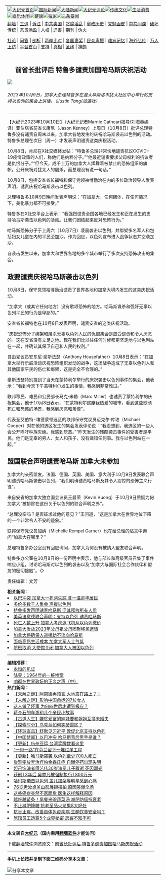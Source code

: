 <a name="1" id="1" target="_blank"></a><span id="1"></span>
<table align=center border="0"><tr><td colspan="2" VALIGN=TOP><a href="https://github.com/19920513/djy/blob/master/gb/nf1351518.md#1"><img src="https://raw.githubusercontent.com/19920513/www/master/t/djy/1.jpg" title="大纪元首页" alt="大纪元首页"></a><a href="https://github.com/19920513/djy/blob/master/gb/n24hr.md#1"><img src="https://raw.githubusercontent.com/19920513/www/master/t/djy/3.jpg" title="国际新闻" alt="国际新闻"></a><a href="https://github.com/19920513/djy/blob/master/gb/nsc413.md#1"><img src="https://raw.githubusercontent.com/19920513/www/master/t/djy/4.jpg" title="大陆新闻" alt="大陆新闻"></a><a href="https://github.com/19920513/djy/blob/master/gb/news392.md#1"><img src="https://raw.githubusercontent.com/19920513/www/master/t/djy/5.jpg" title="大纪元评论" alt="大纪元评论"></a><a href="https://github.com/19920513/djy/blob/master/gb/news2007.md#1"><img src="https://raw.githubusercontent.com/19920513/www/master/t/djy/6.jpg" title="传统文化" alt="传统文化"></a><a href="https://github.com/19920513/djy/blob/master/gb/news2008.md#1"><img src="https://raw.githubusercontent.com/19920513/www/master/t/djy/7.jpg" title="生活消费" alt="生活消费"></a><a href="https://github.com/19920513/djy/blob/master/gb/ncyule.md#1"><img src="https://raw.githubusercontent.com/19920513/www/master/t/djy/8.jpg" title="娱乐休闲" alt="娱乐休闲"></a><a href="https://github.com/19920513/djy/blob/master/gb/nsc1002.md#1"><img src="https://raw.githubusercontent.com/19920513/www/master/t/djy/9.jpg" title="健康" alt="健康"></a><a href="https://github.com/19920513/djy/blob/master/gb/nf6092.md#1"><img src="https://raw.githubusercontent.com/19920513/www/master/t/djy/10a.jpg" title="独家" alt="独家"></a><a href="https://github.com/19920513/djy/blob/master/gb/nf4514.md#1"><img src="https://raw.githubusercontent.com/19920513/www/master/t/djy/12a.jpg" title="头条要闻" alt="头条要闻"></a></td></tr>
<tr><td colspan="2" VALIGN=TOP><a target="_blank" href="https://github.com/19920513/www/blob/master/README.md?zsrh#1">翻墙</a> | <a target="_blank" href="https://github.com/19920513/djy/blob/master/gb/nf5657.md#1">三退</a> | <a target="_blank" href="https://github.com/19920513/djy/blob/master/gb/nf6124.md#1">诉江</a> | <a target="_blank" href="https://github.com/19920513/djy/blob/master/gb/nf1176117.md#1">中共卖国</a> | <a target="_blank" href="https://github.com/19920513/djy/blob/master/gb/nf5773.md#1">贪腐淫乱</a> | <a target="_blank" href="https://github.com/19920513/djy/blob/master/gb/nf1176115.md#1">窜改历史</a> | <a target="_blank" href="https://github.com/19920513/djy/blob/master/gb/nf1176107.md#1">党魁画皮</a> | <a target="_blank" href="https://github.com/19920513/djy/blob/master/gb/nf1320400.md#1">中共间谍</a> | <a target="_blank" href="https://github.com/19920513/djy/blob/master/gb/nf1176114.md#1">破坏传统</a> | <a target="_blank" href="https://github.com/19920513/ntdtv/blob/master/gb/prog447_1.md#1">恶贯满盈</a> | <a target="_blank" href="https://github.com/19920513/djy/blob/master/gb/ncid278.md#1">人权</a> | <a target="_blank" href="https://github.com/19920513/djy/blob/master/gb/nf1176111.md#1">迫害</a> | <a target="_blank" href="https://gitlab.com/szzdlab/mh-qikan/blob/master/README.md#1">期刊</a> | <a target="_blank" href="https://github.com/19920513/djy/blob/master/gb/nf5562.md#1">伪火</a></p><p><a target="_blank" href="https://github.com/19920513/djy/blob/master/gb/9p.md#1">社论</a> | <a target="_blank" href="https://github.com/19920513/djy/blob/master/gb/nf4378.md#1">问答</a> | <a target="_blank" href="https://github.com/19920513/djy/blob/master/gb/nf5792.md#1">剖析</a> | <a target="_blank" href="https://github.com/19920513/djy/blob/master/gb/nf5735.md#1">两岸比对</a> | <a target="_blank" href="https://github.com/19920513/djy/blob/master/gb/nf6119.md#1">各国褒奖</a> | <a target="_blank" href="https://github.com/19920513/djy/blob/master/gb/nf6120.md#1">民众声援</a> | <a target="_blank" href="https://github.com/19920513/djy/blob/master/gb/nf1188594.md#1">难忘记忆</a> | <a target="_blank" href="https://github.com/19920513/djy/blob/master/gb/nf3180.md#1">海外弘传</a> | <a target="_blank" href="https://github.com/19920513/djy/blob/master/gb/nf5410.md#1">万人上访</a> | <a target="_blank" href="https://github.com/19920513/www/blob/master/README.md?zsrh#1">平台首页</a> | <a target="_blank" href="https://github.com/19920513/djy/blob/master/gb/nf4386.md#1">支持</a> | <a target="_blank" href="https://github.com/19920513/djy/blob/master/gb/nf4389.md#1">真相</a> | <a target="_blank" href="https://github.com/19920513/djy/blob/master/gb/nf5790.md#1">圣缘</a> | <a target="_blank" href="https://github.com/19920513/djy/blob/master/gb/nf4786.md#1">神韵</a></td></tr>
<tr><td VALIGN=TOP width="626"><h2 align=center>前省长批评后 特鲁多谴责加国哈马斯庆祝活动</h2>
<img width="600" src="https://i.epochtimes.com/assets/uploads/2023/10/id14092487-CP168649170-600x400.jpg" />
<h6>2023年10月9日，加拿大总理特鲁多在渥太华索洛韦犹太社区中心举行的支持以色列的集会上讲话。（Justin Tang/加通社）
</h6>
<hr>
<p>【大纪元2023年10月10日】（大纪元记者Marnie Cathcart报导/刘海英编译）亚伯塔省前省长康尼（Jason Kenney）上周日（10月8日）批评总理特鲁多没有谴责自周末以来，<ahref="https://github.com/19920513/djy/blob/master/gb/tag/%E5%8A%A0%E6%8B%BF%E5%A4%A7.md#1">加拿大</a>各地发生的庆祝<ahref="https://github.com/19920513/djy/blob/master/gb/tag/%E5%93%88%E9%A9%AC%E6%96%AF.md#1">哈马斯</a>袭击<ahref="https://github.com/19920513/djy/blob/master/gb/tag/%E4%BB%A5%E8%89%B2%E5%88%97.md#1">以色列</a>的活动。特鲁多总理在次日（周一）才发表声明谴责这类庆祝活动。</p>
<p>10月8日，肯尼在X社交媒体发帖：“特鲁多总理非常快地谴责抗议COVID-19疫情政策的人们，称他们是纳粹分子。”“他最近谴责要求父母权利的抗议者是仇恨分子。”“但今天，成千上万的<ahref="https://github.com/19920513/djy/blob/master/gb/tag/%E5%8A%A0%E6%8B%BF%E5%A4%A7.md#1">加拿大</a>人挥舞着被禁止的恐怖组织的旗帜，公开庆祝对犹太人的屠杀，而总理没有说一句话。”</p>
<p>10月8日，包括安省省长福特和保守党领袖博励治在内的多位政治领导人发表声明，谴责庆祝<ahref="https://github.com/19920513/djy/blob/master/gb/tag/%E5%93%88%E9%A9%AC%E6%96%AF.md#1">哈马斯</a>袭击<ahref="https://github.com/19920513/djy/blob/master/gb/tag/%E4%BB%A5%E8%89%B2%E5%88%97.md#1">以色列</a>。</p>
<p>总理特鲁多10月9日晚间发表声明说：“在加拿大，任何团体，在任何情况下，美化暴力都不可接受。”</p>
<p>特鲁多在X社交平台上表示：“我强烈谴责全国各地已经发生和正在发生的支持哈马斯袭击以色列的活动。让我们团结起来反对恐怖行为。”</p>
<p>哈马斯恐怖分子于上周六（10月7日）凌晨袭击以色列，并绑架多名军人和包括妇女儿童在内的平民至加沙。作为回应，以色列宣布进入战争状态并空袭加沙。</p>
<p>自袭击发生以来，加拿大和世界各地的多个城市举行了多次支持恐怖攻击的集会。</p>
<h2>政要谴责庆祝哈马斯袭击以色列</h2>
<p>10月8日，保守党领袖博励治谴责了世界各地和加拿大境内发生的这类庆祝活动。</p>
<p>“加拿大（或其它任何地方）没有歌颂恐怖的地方。哈马斯谋杀和强奸无辜以色列平民的行为是卑鄙的。”</p>
<p>安省省长福特也在10月8日发表声明，谴责安省的这类庆祝活动。</p>
<p>“庆祝恐怖分子绑架和屠杀无辜以色列人民的仇恨集会是应受谴责和令人厌恶的。这在安省没有立足之地。现在我们比以往任何时候都更坚定地与以色列站在一起，并确认其保卫自己和人民的权利。”</p>
<p>自由党议员安东尼·豪斯法瑟（Anthony Housefather）10月8日表示：“在加拿大举行示威活动庆祝恐怖组织发动的战争，这场战争造成了无辜以色列人和其他国家平民的伤亡和绑架，这是完全不合理的。”</p>
<p>豪斯法瑟特别提到了当天在蒙特利尔举行的庆祝袭击以色列事件的集会，他表示：“看到今天下午蒙特利尔发生的事情，我感到非常难过。”</p>
<p>联邦移民、难民和公民部长马克·米勒（Marc Miller）也谴责了蒙特利尔的庆祝集会，他于10月8日表示，“在蒙特利尔这座我热爱的城市，看到这些歌颂死亡和恐怖的场景，我感到厌恶和羞愧”。</p>
<p>代表圣艾伯特-埃德蒙顿选区的联邦保守党议员迈克尔·库珀（Michael Cooper）对在他的选区发生的集会发表评论说：“我没想到，我选区的一些人会公开呼吁种族灭绝。我感到厌恶。”“昨天发生的残酷袭击事件的受害者是平民。他们是无辜的男人、女人和孩子，没有做错任何事。我与以色列站在一起。”</p>
<h2>盟国联合声明谴责哈马斯 加拿大未参加</h2>
<p>加拿大的亲密盟友，法国、德国、英国、美国、意大利于10月9日发表联合声明谴责哈马斯袭击以色列，“我们明确谴责哈马斯及其令人震惊的恐怖主义行径”。</p>
<p>来自安省的加拿大独立国会议员王启荣（Kevin Vuong）于10月9日质疑为何加拿大“被排除在这份关于以色列的联合声明之外”。</p>
<p>“总理没空吗？是否征求过他的意见？”王问道，“这是加拿大在世界地位下降的一个非常令人不安的迹象。”</p>
<p>联邦保守党议员加纳（Michelle Rempel Garner）也在给总理的贴文中询问“加拿大在哪里？”</p>
<p>总理特鲁多办公室没有回应询问，加拿大为何没有被纳入盟友联合声明。</p>
<p>特鲁多办公室在10月8日的一份声明中表示，他与部长和高级官员召集了事件响应小组，讨论哈马斯对以色列的袭击以及“加拿大与国际社会合作伙伴和盟友的密切接触”。◇</p>
<p>责任编辑：文芳</p>
<strong>相关新闻：</strong>
<li><a href="https://github.com/19920513/djy/blob/master/gb/23/10/9/n14091684.md#1">以巴冲突 加拿大一死两失踪 含一温哥华居民</a></li>
<li><a href="https://github.com/19920513/djy/blob/master/gb/23/10/9/n14091760.md#1">多伦多数千人集会 声援以色列</a></li>
<li><a href="https://github.com/19920513/djy/blob/master/gb/23/10/9/n14091764.md#1">特鲁多发声明谴责哈马斯 促其释放所有人质</a></li>
<li><a href="https://github.com/19920513/djy/blob/master/gb/23/10/10/n14092150.md#1">美英法意德联合声明：支持以色列 谴责哈马斯</a></li>
<li><a href="https://github.com/19920513/djy/blob/master/gb/23/10/10/n14092424.md#1">死亡人数上升 加拿大考虑派飞机从以色列撤侨</a></li>
<li><a href="https://github.com/19920513/djy/blob/master/gb/23/10/10/n14092388.md#1">加拿大发放2023年父母祖父母团聚移民邀请</a></li>
<li><a href="https://github.com/19920513/djy/blob/master/gb/23/10/10/n14092404.md#1">加拿大将确保人道援助不流向哈马斯</a></li>
<li><a href="https://github.com/19920513/djy/blob/master/gb/23/10/10/n14091853.md#1">面临高昂生活成本 加拿大军人士气低</a></li>
<li><a href="https://github.com/19920513/djy/blob/master/gb/23/10/10/n14091728.md#1">航班取消 大使馆关闭 加拿大人被困以色列</a></li>
<hr>
<strong>编辑推荐：</strong>
<li><a href="https://github.com/19920513/www/blob/master/README.md?dfh#9" target="_blank">永恒的见证</a></li><li><a href="https://github.com/tsiac2612/djy/blob/master/gb/17/10/22/n9759413.md#1" target="_blank">陆雯：1964年的一桩惨案</a></li><li><a href="https://github.com/tsiac2612/djy/blob/master/gb/19/7/5/n11367520.md#1" target="_blank">响彻在世界政坛的正义之声（中）</a></li>
<strong>热门新闻：</strong>
<li><a href="https://github.com/19920513/djy/blob/master/gb/23/10/6/n14089189.md#1">【未解之谜】阿南德再预言 大地震在路上？！</a></li>
<li><a href="https://github.com/19920513/djy/blob/master/gb/23/10/2/n14086165.md#1">【未解之谜】影响中国命运的7位女人</a></li>
<li><a href="https://github.com/19920513/djy/blob/master/gb/23/10/4/n14087653.md#1">这人做了坏事 为何四世后才遭到报应？</a></li>
<li><a href="https://github.com/19920513/djy/blob/master/gb/23/9/27/n14082314.md#1">蒋介石的车游和几个亲民小故事</a></li>
<li><a href="https://github.com/19920513/djy/blob/master/gb/23/8/28/n14062271.md#1">【古道人生】嫌贫爱富的妹妹要和姐姐互换未婚夫</a></li>
<li><a href="https://github.com/19920513/djy/blob/master/gb/23/10/5/n14089033.md#1">【探索时分】乌克兰如何突破雷区？</a></li>
<li><a href="https://github.com/19920513/djy/blob/master/gb/23/10/9/n14091666.md#1">【环球直击】舒默见习近平 敦促北京支持以色列</a></li>
<li><a href="https://github.com/19920513/djy/blob/master/gb/23/10/9/n14091574.md#1">【中国禁闻】以巴冲突 哈马斯背后黑手是谁？</a></li>
<li><a href="https://github.com/19920513/djy/blob/master/gb/23/10/6/n14089263.md#1">【更新】杭州亚运 台湾奖牌数看这里</a></li>
<li><a href="https://github.com/19920513/djy/blob/master/gb/23/10/7/n14090477.md#1">“一带一路”在芬兰留下一堆烂尾工程</a></li>
<li><a href="https://github.com/19920513/djy/blob/master/gb/23/10/8/n14090754.md#1">【更新】哈马斯突袭 以色列至少700人死亡</a></li>
<li><a href="https://github.com/19920513/djy/blob/master/gb/23/10/7/n14090505.md#1">詹雅雯放弃治疗帕金森氏症 自曝停药出现失明</a></li>
<li><a href="https://github.com/19920513/djy/blob/master/gb/23/10/8/n14090954.md#1">妲己饰演者傅艺伟30岁演员儿子骤逝 死因曝光</a></li>
<li><a href="https://github.com/19920513/djy/blob/master/gb/23/10/8/n14090938.md#1">获刑13年后 吴亦凡被强制执行1800万元</a></li>
<li><a href="https://github.com/19920513/djy/blob/master/gb/23/10/8/n14090793.md#1">哈玛斯袭击以色列 盖儿加朵等明星感到心痛</a></li>
<li><a href="https://github.com/19920513/djy/blob/master/gb/23/10/8/n14090924.md#1">76岁尹汝贞釜山影展拒摆拍 原因笑爆全场</a></li>
<li><a href="https://github.com/19920513/djy/blob/master/gb/23/9/21/n14078551.md#1">这些癌症突然不医而愈 医生这样解释原因</a></li>
<li><a href="https://github.com/19920513/djy/blob/master/gb/23/10/2/n14086806.md#1">越吃越苗条！早餐来碗蔬菜汤 减肥防癌抗衰老</a></li>
<li><a href="https://github.com/19920513/djy/blob/master/gb/23/10/6/n14089707.md#1">不止减肥降糖 抗老圣品火龙果8大好处</a></li>
<li><a href="https://github.com/19920513/djy/blob/master/gb/23/10/3/n14087390.md#1">抗炎止疼、改善自体免疫疾病 生酮饮食安全吗？</a></li>
<li><a href="https://github.com/19920513/djy/blob/master/gb/23/10/8/n14090738.md#1">旅馆员工透露5个业界秘密 房客不知不可</a></li>
<hr>
<strong>本文转自<a href="https://www.epochtimes.com">大纪元</a>（国内需用<a href="https://github.com/19920513/www/blob/master/README.md#8">翻墙软件</a>才能访问）</strong><p>下载<a href="https://github.com/19920513/www/blob/master/README.md#8">翻墙软件</a>浏览原文：<a href="https://www.epochtimes.com/gb/23/10/11/n14092457.htm">前省长批评后 特鲁多谴责加国哈马斯庆祝活动</a></p><hr>
<strong>手机上长按并复制下面二维码分享本文章：</strong><br><br><img src="https://chart.apis.google.com/chart?cht=qr&chs=240x240&choe=UTF-8&chld=M|2&chl=https://github.com/19920513/djy/blob/master/gb/23/10/11/n14092457.md%231" title="分享本文章"></td><td VALIGN=TOP><a href="https://github.com/19920513/djy/blob/master/gb/16/1/21/n4622075.md?dfh#1" target="_blank"><img src="https://raw.githubusercontent.com/19920513/djy/master/gb/300/wei-f1.jpg" title="中共的伪火骗局"  alt="中共的伪火骗局"></a><br><a href="https://github.com/19920513/www/blob/master/README.md?dfh#9" target="_blank"><img src="https://raw.githubusercontent.com/19920513/djy/master/gb/300/yong-h.jpg" title="永恒的见证"  alt="永恒的见证"></a><br><a href="https://github.com/19920513/djy/blob/master/gb/13/9/29/n3974789.md?dfh#1" target="_blank"><img src="https://raw.githubusercontent.com/19920513/djy/master/gb/300/shang-lnz.jpg" title="善良女子被中共投男牢"  alt="善良女子被中共投男牢"></a><br><a href="https://github.com/19920513/djy/blob/master/gb/16/3/16/n4663449.md?dfh#1" target="_blank"><img src="https://raw.githubusercontent.com/19920513/djy/master/gb/300/huo-z3.jpg" title="警卫目击活摘器官"  alt="警卫目击活摘器官"></a><br><a href="https://github.com/19920513/djy/blob/master/gb/16/8/7/n8177641.md?dfh#1" target="_blank"><img src="https://raw.githubusercontent.com/19920513/djy/master/gb/300/huo-z4.jpg" title="证人描述活摘恐怖"  alt="证人描述活摘恐怖"></a><br><a href="https://github.com/19920513/djy/blob/master/gb/10/4/19/n2881569.md?dfh#1" target="_blank"><img src="https://raw.githubusercontent.com/19920513/djy/master/gb/300/huo-z1.jpg" title="揭开活摘器官黑幕"  alt="揭开活摘器官黑幕"></a><br><a href="https://github.com/19920513/djy/blob/master/gb/10/11/7/n3077476.md?dfh#1" target="_blank"><img src="https://raw.githubusercontent.com/19920513/djy/master/gb/300/ma-ks.jpg" title="马克思的成魔之路"  alt="马克思的成魔之路"></a><br><a href="https://github.com/19920513/djy/blob/master/gb/14/6/9/n4173977.md?dfh#1" target="_blank"><img src="https://raw.githubusercontent.com/19920513/djy/master/gb/300/chang-zs.jpg" title="藏字石 蕴天机"  alt="藏字石 蕴天机"></a><br><a href="https://github.com/19920513/djy/blob/master/gb/18/5/10/n10381511.md?dfh#1" target="_blank"><img src="https://raw.githubusercontent.com/19920513/djy/master/gb/300/st1.jpg" title="关注三亿人三退"  alt="关注三亿人三退"></a><br><a href="https://github.com/19920513/djy/blob/master/gb/18/3/21/n10237682.md?dfh#1" target="_blank"><img src="https://raw.githubusercontent.com/19920513/djy/master/gb/300/jie-t.jpg" title="解体中共复兴中华"  alt="解体中共复兴中华"></a><br><a href="https://github.com/19920513/djy/blob/master/gb/9/2/9/n2422991.md?dfh#1" target="_blank"><img src="https://raw.githubusercontent.com/19920513/djy/master/gb/300/gao-zs.jpg" title="中共迫害良心律师"  alt="中共迫害良心律师"></a><br><a href="https://github.com/19920513/djy/blob/master/gb/18/12/9/n10900044.md?dfh#1" target="_blank"><img src="https://raw.githubusercontent.com/19920513/djy/master/gb/300/sj1.jpg" title="三百多万人举报江泽民"  alt="三百多万人举报江泽民"></a><br><a href="https://github.com/19920513/djy/blob/master/gb/18/8/28/n10672014.md?dfh#1" target="_blank"><img src="https://raw.githubusercontent.com/19920513/djy/master/gb/300/sj2.jpg" title="这些官员为何起诉江泽民"  alt="这些官员为何起诉江泽民"></a><br><a href="https://github.com/19920513/djy/blob/master/gb/8/12/18/n2367165.md?dfh#1" target="_blank"><img src="https://raw.githubusercontent.com/19920513/djy/master/gb/300/liangan.jpg" title="海峡两岸的强烈对比"  alt="海峡两岸的强烈对比"></a><br><a href="https://github.com/19920513/djy/blob/master/gb/15/12/10/n4593139.md?dfh#1" target="_blank"><img src="https://raw.githubusercontent.com/19920513/djy/master/gb/300/jia-ndzl.jpg" title="加拿大总理的贺信"  alt="加拿大总理的贺信"></a><br><a href="https://github.com/19920513/djy/blob/master/gb/11/6/17/n3289382.md?dfh#1" target="_blank"><img src="https://raw.githubusercontent.com/19920513/djy/master/gb/300/xiao-wd.jpg" title="探寻真相兼听则明"  alt="探寻真相兼听则明"></a><br><a href="https://github.com/19920513/djy/blob/master/gb/18/10/27/n10812623.md?dfh#1" target="_blank"><img src="https://raw.githubusercontent.com/19920513/djy/master/gb/300/yindu.jpg" title="印度媒体报道东方"  alt="印度媒体报道东方"></a><br><a href="https://github.com/19920513/djy/blob/master/gb/18/6/9/n10469652.md?dfh#1" target="_blank"><img src="https://raw.githubusercontent.com/19920513/djy/master/gb/300/xie-j.jpg" title="不一样的海外校园"  alt="不一样的海外校园"></a><br><a href="https://github.com/19920513/djy/blob/master/gb/7/4/5/n1669415.md?dfh#1" target="_blank"><img src="https://raw.githubusercontent.com/19920513/djy/master/gb/300/li-up.jpg" title="从大师到徒弟的传奇"  alt="从大师到徒弟的传奇"></a><br><a href="https://github.com/19920513/djy/blob/master/gb/17/5/26/n9191512.md?dfh#1" target="_blank"><img src="https://raw.githubusercontent.com/19920513/djy/master/gb/300/zfl2.jpg" title="亿万人与东方一本奇书"  alt="亿万人与东方一本奇书"></a><br><a href="https://github.com/19920513/djy/blob/master/gb/13/11/27/n4020290.md?dfh#1" target="_blank"><img src="https://raw.githubusercontent.com/19920513/djy/master/gb/300/zhen-h.jpg" title="大陆见不到的震撼场面"  alt="大陆见不到的震撼场面"></a><br><a href="https://github.com/19920513/djy/blob/master/gb/15/7/17/n4482910.md?dfh#1" target="_blank"><img src="https://raw.githubusercontent.com/19920513/djy/master/gb/300/dalu-sk.jpg" title="人心向善 大陆当初盛况"  alt="人心向善 大陆当初盛况"></a><br><a href="https://github.com/19920513/djy/blob/master/gb/19/1/5/n10955468.md?dfh#1" target="_blank"><img src="https://raw.githubusercontent.com/19920513/djy/master/gb/300/zfl1.jpg" title="追寻真理 这书讲什么"  alt="追寻真理 这书讲什么"></a><br><a href="https://github.com/19920513/www/blob/master/README.md?dfh#1" target="_blank"><img src="https://raw.githubusercontent.com/19920513/djy/master/gb/300/fq1.jpg" title="下载免费翻墙软件"  alt="下载免费翻墙软件"></a><br></td></tr></table>
